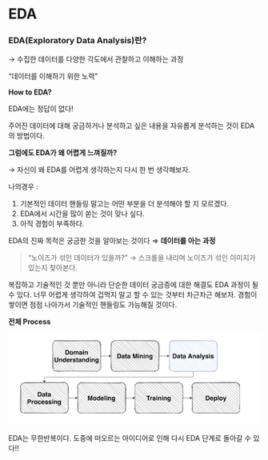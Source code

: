 # EDA

### **EDA(Exploratory Data Analysis)란?**

→ 수집한 데이터를 다양한 각도에서 관찰하고 이해하는 과정

“데이터를 이해하기 위한 노력”

**How to EDA?**

EDA에는 정답이 없다!

주어진 데이터에 대해 궁금하거나 분석하고 싶은 내용을 자유롭게 분석하는 것이 EDA의 방법이다.

**그럼에도 EDA가 왜 어렵게 느껴질까?**

→ 자신이 왜 EDA를 어렵게 생각하는지 다시 한 번 생각해보자.

나의경우 : 

1. 기본적인 데이터 핸들링 말고는 어떤 부분을 더 분석해야 할 지 모르겠다.
2. EDA에서 시간을 많이 쏟는 것이 맞나 싶다.
3. 아직 경험이 부족하다.

EDA의 진짜 목적은 궁금한 것을 알아보는 것이다 ⇒ **데이터를 아는 과정**

> “노이즈가 섞인 데이터가 있을까?” → 스크롤을 내리며 노이즈가 섞인 이미지가 있는지 찾아본다.
> 

복잡하고 기술적인 것 뿐만 아니라 단순한 데이터 궁금증에 대한 해결도 EDA 과정이 될 수 있다. 너무 어렵게 생각하여 겁먹지 말고 할 수 있는 것부터 차근차근 해보자. 경험이 쌓이면 점점 나아가서 기술적인 핸들링도 가능해질 것이다.

**전체 Process**

![Untitled](EDA%20f57f4/Untitled.png)

EDA는 무한반복이다. 도중에 떠오르는 아이디어로 인해 다시 EDA 단계로 돌아갈 수 있다!!